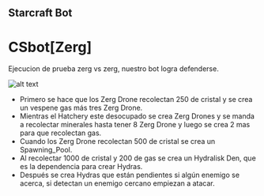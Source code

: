 ## Starcraft Bot ##
# CSbot[Zerg] #

Ejecucion de prueba zerg vs zerg, nuestro bot logra defenderse.

![alt text](https://github.com/uddua/Reconocimiento-de-flores/blob/master/myimage.gif)

* Primero se hace que los Zerg Drone recolectan 250 de cristal y se crea un vespene gas más tres Zerg Drone.
* Mientras el Hatchery este desocupado se crea Zerg Drones y se manda a recolectar minerales hasta tener 8 Zerg Drone y luego se crea 2 mas para que recolectan gas.
* Cuando los Zerg Drone recolectan 500 de cristal se crea un Spawning_Pool.
* Al recolectar 1000 de cristal y 200 de gas se crea un Hydralisk Den, que es la dependencia para crear Hydras.
* Después se crea Hydras que están pendientes si algún enemigo se acerca, si detectan un enemigo cercano empiezan a atacar.
